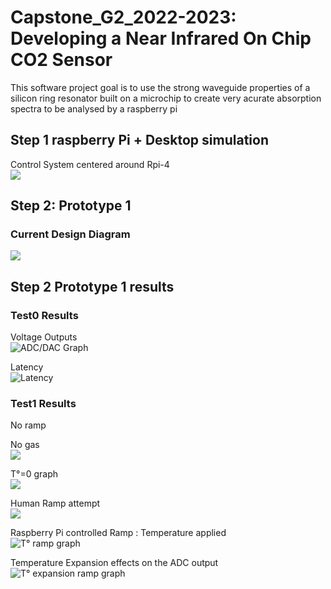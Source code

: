 # Capstone_G2_2022-2023: Developing a Near Infrared On Chip CO2 Sensor

This software project goal is to use the strong waveguide properties of a silicon ring resonator built on a microchip to create very acurate absorption spectra to be analysed by a raspberry pi


## Step 1 raspberry Pi + Desktop simulation
  
Control System centered around Rpi-4  
![](https://assets.raspberrypi.com/static/raspberry-pi-4-labelled-f5e5dcdf6a34223235f83261fa42d1e8.png) 
## Step 2: Prototype 1

### Current Design Diagram
![](PostVisit_software.drawio.png)

## Step 2 Prototype 1 results

### Test0 Results

Voltage Outputs<br>
![ADC/DAC Graph](https://github.com/Driss-001/Capstone_G2_2022-2023/blob/main/Test0_ADC_DAC_output.png?raw=true)<br>

Latency<br>
![Latency](https://github.com/Driss-001/Capstone_G2_2022-2023/blob/main/Test0_Latency_output.png?raw=true)<br>

### Test1 Results

No ramp<br>

No gas<br>![](https://github.com/Driss-001/Capstone_G2_2022-2023/blob/main/Test1_ADC_output_100_2023-02-12-13-20.png?raw=true)<br>

T°=0 graph<br>![](https://github.com/Driss-001/Capstone_G2_2022-2023/blob/main/Test1_ADC_output_100_2023-02-10-22-17-57.png?raw=true)<br>

Human Ramp attempt  <br>![](https://github.com/Driss-001/Capstone_G2_2022-2023/blob/main/Test1_ADC_output_1_2023-02-10-22-13-06.png?raw=true)<br>

Raspberry Pi controlled Ramp :  Temperature applied<br>![T° ramp graph](https://github.com/Driss-001/Capstone_G2_2022-2023/blob/main/Proto_1/Test1_ADC_output_C100_10smpls_2023-03-25-19-01.png?raw=true)<br>

Temperature Expansion effects on the ADC output <br> ![T° expansion ramp graph](https://github.com/Driss-001/Capstone_G2_2022-2023/blob/main/Proto_1/Test1_ADC_output_100_10000_2023-03-22-17-12.png?raw=true)<br>